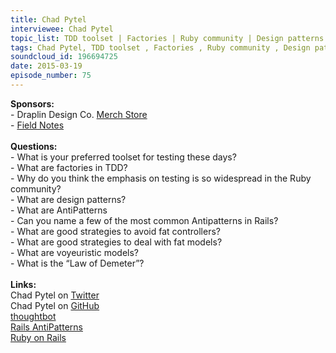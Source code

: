 ```yaml
--- 
title: Chad Pytel
interviewee: Chad Pytel
topic_list: TDD toolset | Factories | Ruby community | Design patterns | AntiPatterns | Fat controllers | Fat models | Voyeuristic models | Law of Demeter
tags: Chad Pytel, TDD toolset , Factories , Ruby community , Design patterns , AntiPatterns , Fat controllers , Fat models , Voyeuristic models , Law of Demeter
soundcloud_id: 196694725
date: 2015-03-19
episode_number: 75
---
```

 
<p class="show_notes_display"><b>Sponsors:<br></b>- Draplin Design Co. <a rel="nofollow" target="_blank" href="http://draplin.com/merch/">Merch Store</a><br>- <a rel="nofollow" target="_blank" href="http://fieldnotesbrand.com/">Field Notes</a><b><br><br>Questions:</b><br>- What is your preferred toolset for testing these days?<br>- What are factories in TDD?<br>- Why do you think the emphasis on testing is so widespread in the Ruby community?<br>- What are design patterns?<br>- What are AntiPatterns<br>- Can you name a few of the most common Antipatterns in Rails?<br>- What are good strategies to avoid fat controllers?<br>- What are good strategies to deal with fat models?<br>- What are voyeuristic models?<br>- What is the “Law of Demeter”?<br><br><b>Links:</b><br>Chad Pytel on <a rel="nofollow" target="_blank" href="https://twitter.com/cpytel">Twitter</a><br>Chad Pytel on <a rel="nofollow" target="_blank" href="https://github.com/cpytel">GitHub</a><br><a rel="nofollow" target="_blank" href="https://thoughtbot.com/">thoughtbot</a><br><a rel="nofollow" target="_blank" href="http://railsantipatterns.com/">Rails AntiPatterns</a><br><a rel="nofollow" target="_blank" href="http://rubyonrails.org/">Ruby on Rails</a><br><br></p>
